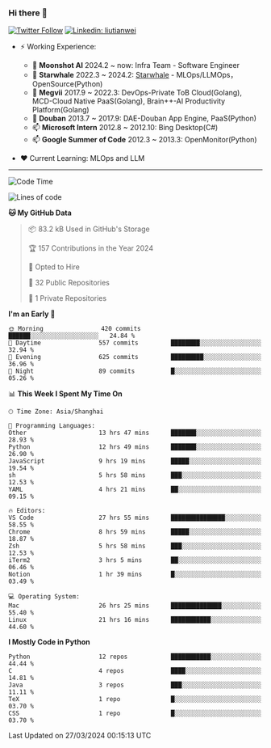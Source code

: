 ### Hi there 👋

[![Twitter Follow](https://img.shields.io/twitter/follow/tianweidut?style=social)](https://twitter.com/tianweidut)
[![Linkedin: liutianwei](https://img.shields.io/badge/-liutianwei-blue?style=flat-square&logo=Linkedin&logoColor=white&link=https://www.linkedin.com/in/liutianwei/)](https://www.linkedin.com/in/liutianwei/)

- ⚡ Working Experience:
  - 🔭 **Moonshot AI**  2024.2 ~ now: Infra Team - Software Engineer
  - 🌱 **Starwhale** 2022.3 ~ 2024.2: [Starwhale](https://github.com/star-whale/starwhale) - MLOps/LLMOps，OpenSource(Python)
  - 🌱 **Megvii** 2017.9 ~ 2022.3: DevOps-Private ToB Cloud(Golang), MCD-Cloud Native PaaS(Golang), Brain++-AI Productivity Platform(Golang)
  - 🌱 **Douban** 2013.7 ~ 2017.9: DAE-Douban App Engine, PaaS(Python)
  - 📫 **Microsoft Intern** 2012.8 ~ 2012.10: Bing Desktop(C#)
  - 📫 **Google Summer of Code** 2012.3 ~ 2013.3: OpenMonitor(Python)

- ❤️ Current Learning: MLOps and LLM

---
<!--START_SECTION:waka-->
![Code Time](http://img.shields.io/badge/Code%20Time-5%2C055%20hrs%2052%20mins-blue)

![Lines of code](https://img.shields.io/badge/From%20Hello%20World%20I%27ve%20Written-1.3%20million%20lines%20of%20code-blue)

**🐱 My GitHub Data** 

> 📦 83.2 kB Used in GitHub's Storage 
 > 
> 🏆 157 Contributions in the Year 2024
 > 
> 💼 Opted to Hire
 > 
> 📜 32 Public Repositories 
 > 
> 🔑 1 Private Repositories 
 > 
**I'm an Early 🐤** 

```text
🌞 Morning                420 commits         ██████░░░░░░░░░░░░░░░░░░░   24.84 % 
🌆 Daytime                557 commits         ████████░░░░░░░░░░░░░░░░░   32.94 % 
🌃 Evening                625 commits         █████████░░░░░░░░░░░░░░░░   36.96 % 
🌙 Night                  89 commits          █░░░░░░░░░░░░░░░░░░░░░░░░   05.26 % 
```


📊 **This Week I Spent My Time On** 

```text
🕑︎ Time Zone: Asia/Shanghai

💬 Programming Languages: 
Other                    13 hrs 47 mins      ███████░░░░░░░░░░░░░░░░░░   28.93 % 
Python                   12 hrs 49 mins      ███████░░░░░░░░░░░░░░░░░░   26.90 % 
JavaScript               9 hrs 19 mins       █████░░░░░░░░░░░░░░░░░░░░   19.54 % 
sh                       5 hrs 58 mins       ███░░░░░░░░░░░░░░░░░░░░░░   12.53 % 
YAML                     4 hrs 21 mins       ██░░░░░░░░░░░░░░░░░░░░░░░   09.15 % 

🔥 Editors: 
VS Code                  27 hrs 55 mins      ███████████████░░░░░░░░░░   58.55 % 
Chrome                   8 hrs 59 mins       █████░░░░░░░░░░░░░░░░░░░░   18.87 % 
Zsh                      5 hrs 58 mins       ███░░░░░░░░░░░░░░░░░░░░░░   12.53 % 
iTerm2                   3 hrs 5 mins        ██░░░░░░░░░░░░░░░░░░░░░░░   06.46 % 
Notion                   1 hr 39 mins        █░░░░░░░░░░░░░░░░░░░░░░░░   03.49 % 

💻 Operating System: 
Mac                      26 hrs 25 mins      ██████████████░░░░░░░░░░░   55.40 % 
Linux                    21 hrs 16 mins      ███████████░░░░░░░░░░░░░░   44.60 % 
```

**I Mostly Code in Python** 

```text
Python                   12 repos            ███████████░░░░░░░░░░░░░░   44.44 % 
C                        4 repos             ████░░░░░░░░░░░░░░░░░░░░░   14.81 % 
Java                     3 repos             ███░░░░░░░░░░░░░░░░░░░░░░   11.11 % 
TeX                      1 repo              █░░░░░░░░░░░░░░░░░░░░░░░░   03.70 % 
CSS                      1 repo              █░░░░░░░░░░░░░░░░░░░░░░░░   03.70 % 
```




 Last Updated on 27/03/2024 00:15:13 UTC
<!--END_SECTION:waka-->
